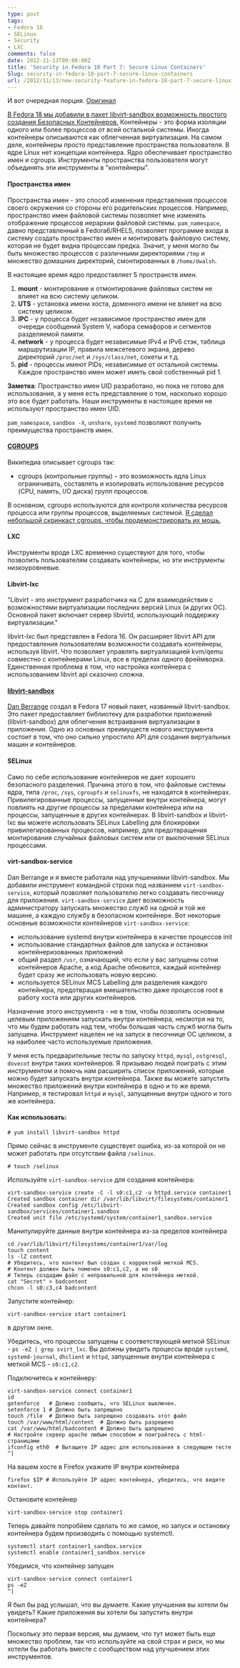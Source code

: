 ```yaml
---
type: post
tags:
- Fedora 18
- SELinux
- Security
- LXC
comments: false
date: 2012-11-13T00:00:00Z
title: 'Security in Fedora 18 Part 7: Secure Linux Containers'
Slug: security-in-fedora-18-part-7-secure-linux-containers
url: /2012/11/13/new-security-feature-in-fedora-18-part-7-secure-linux-containers/
---
```


И вот очередная порция. [Оригинал][1]

[В Fedora 18 мы добавили в пакет libvirt-sandbox возможность простого создания Безопасных Контейнеров.][2]
Контейнеры - это форма изоляции одного или более процессов от всей остальной системы. Иногда контейнеры описываются как облегченная виртуализация. На самом деле, контейнеры просто представление пространства пользователя. В ядре Linux нет концепции контейнера. Ядро обеспечивает пространство имен и cgroups. Инструменты пространства пользователя могут объединять эти инструменты в "контейнеры".

#### Пространства имен

Пространства имен - это способ изменения представления процессов своего окружения со стороны его родительских процессов. Например, пространство имен файловой системы позволяет мне изменять отображение процессов иерархии файловой системы. `pam_namespace`, давно представленный в Fedora6/RHEL5, позволяет программе входа в систему создать пространство имен и монтировать файловую систему, которая не будет видна процессам предка. Значит, у меня могло бы быть множество процессов с различными директориями `/tmp` и множество домашних директорий, смонтированных в `/home/dwalsh`.

В настоящее время ядро предоставляет 5 пространств имен.

1. **mount** - монтирование и отмонтирование файловых систем не влияет на всю систему целиком.
2. **UTS** - установка имени хоста, доменного имени не влияет на всю систему целиком.
3. **IPC** - у процесса будет независимое пространство имен для очереди сообщений System V, набора семафоров и сегментов разделяемой памяти.
4. **network** - у процесса будет независимые IPv4 и IPv6 стэк, таблица маршрутизации IP, правила межсетевого экрана, дерево директорий `/proc/net` и `/sys/class/net`, сокеты и т.д.
5. **pid** - процессы имеют PIDs, независимые от остальной системы. Каждое пространство имен может иметь свой собственный pid 1.

**Заметка**: Пространство имен UID разработано, но пока не готово для использования, а у меня есть представление о том, насколько хорошо это все будет работать. Наши инструменты в настоящее время не используют пространство имен UID.

`pam_namespace`, `sandbox -X`, `unshare`, `systemd` позволяют получить преимущества пространств имен.

#### [CGROUPS][3]

Википедиа описывает cgroups так:

- cgroups (контрольные группы) - это возможность ядла Linux ограничивать, составлять и изолировать использование ресурсов (CPU, память, I/O диска) групп процессов.

В основном, cgroups используются для контроля количества ресурсов процесса или группы процессов, выделяемых системой.
[Я сделал небольшой скринкаст cgroups, чтобы продемонстрировать их мощь.][4]

#### LXC

Инструменты вроде LXC временно существуют для того, чтобы позволить пользователям создавать контейнеры, но эти инструменты низкоуровневые.

#### Libvirt-lxc

"Libvirt - это инструмент разработчика на С для взаимодействия с возможностями виртуализации последних версий Linux (и других ОС). Основной пакет включает сервер libvirtd, использующий поддержку виртуализации."

libvirt-lxc был представлен в Fedora 16. Он расширяет libvirt API для предоставления пользователям возможности создавать контейнеры, используя libvirt. Что позволяет управлять виртуализацией kvm/qemu совместно с контейнерами Linux, все в пределах одного фреймворка. Единственная проблема в том, что настройка контейнера с использованием libvirt api сказочно сложна.

#### [libvirt-sandbox][5]

[Dan Berrange][6] создал в Fedora 17 новый пакет, названный libvirt-sandbox. Это пакет предоставляет библиотеку для разработки приложений (libvirt-sandbox) для облегчения встраивания виртуализации в приложения. Одно из основных преимуществ нового инструмента состоит в том, что оно сильно упростило API для создания виртуальных машин и контейнеров.

#### SELinux

Само по себе использование контейнеров не дает хорошего безопасного разделения. Причина этого в том, что файловые системы ядра, типа `/proc`, `/sys`, `cgroupfs` и `selinuxfs`, не находятся в контейнерах. Привилегированные процессы, запущенные внутри контейнера, могут повлиять на другие процессы за пределами контейнера или на процессы, запущенные в других контейнерах. В libvirt-sandbox и libvirt-lxc вы можете использовать SELinux Labelling для блокировки привилегированных процессов, например, для предотвращения монтирования случайных файловых систем или от выключения SELinux процессами.

#### virt-sandbox-service

Dan Berrange и я вместе работали над улучшениями libvirt-sandbox. Мы добавили инструмент командной строки под названием `virt-sandbox-service`, который позволяет пользователю легко создавать песочницу для приложения. `virt-sandbox-service` дает возможность администратору запускать множество служб на одной и той же машине, а каждую службу в безопасном контейнере. Вот некоторые основные возможности контейнеров `virt-sandbox-service`:

- использование systemd внутри контейнера в качестве процессов init
- использование стандартных файлов для запуска и остановки контейнеризованных приложений
- общий раздел `/usr`, означающий, что если у вас запущены сотни контейнеров Apache, а код Apache обновится, каждый контейнер будет сразу же использовать новую версию.
- используется SELinux MCS Labelling для разделения каждого контейнера, предотвращая вмешательство даже процессов root в работу хоста или других контейнеров.

Назначение этого инструмента - не в том, чтобы позволять основным целевым приложениям запускать внутри контейнера, несмотря на то, что мы будем работать над тем, чтобы большая часть служб могла быть запущена. Инструмент нацелен не на запуск в песочнице ОС целиком, а на наиболее часто используемые приложения.

У меня есть предварительные тесты по запуску `httpd`, `mysql`, `ostgresql`, `dovecot` внутри таких контейнеров. Я призываю людей поиграть с этим инструментом и помочь нам расширить список приложений, которые можно будет запускать внутри контейнера. Также вы можете запустить множество приложений внутри контейнера в одно и то же время. Например, я тестировал `httpd` и `mysql`, запущенные внутри одного и того же контейнера.

#### Как использовать:

	# yum install libvirt-sandbox httpd

Прямо сейчас в инструменте существует ошибка, из-за которой он не может работать при отсутствии файла `/selinux`.

	# touch /selinux

Используйте `virt-sandbox-service` для создания контейнера:

	virt-sandbox-service create -C -l s0:c1,c2 -u httpd.service container1
	Created sandbox container dir /var/lib/libvirt/filesystems/container1
	Created sandbox config /etc/libvirt-sandbox/services/container1.sandbox
	Created unit file /etc/systemd/system/container1_sandbox.service

Манипулируйте данные внутри контейнера из-за пределов контейнера

	cd /var/lib/libvirt/filesystems/container1/var/log
	touch content
	ls -lZ content
	# Убедитесь, что контент был создан с корректной меткой MCS.
	# Контент должен быть помечен s0:c1,c2, а не s0
	# Теперь создадим файл с неправильной для контейнера меткой.
	cat "Secret" > badcontent
	chcon -l s0:c3,c4 badcontent

Запустите контейнер:

	virt-sandbox-service start container1

в другом окне.

Убедитесь, что процессы запущены с соответствующей меткой SELinux - `ps -eZ | grep svirt_lxc`. Вы должны увидеть процессы вроде `systemd`, `systemd-journal`, `dhclient` и `httpd`, запущенные внутри контейнера с меткой MCS - `s0:c1,c2`.

Подключитесь к контейнеру:

	virt-sandbox-service connect container1
	id 
	getenforce   # Должно сообщить, что SELinux выключен.
	setenforce 1 # Должно быть запрещено
	touch /file  # Должно быть запрещено создавать этот файл
	touch /var/www/html/content  # Должно быть разрешено
	cat /var/www/html/badcontent # Должно быть щапрещено
	# Настройте сервер apache любым способом и поиграйтесь с html-страницами
	ifconfig eth0  # Вытащите IP адрес для использования в следующем тесте
	^] 

На вашем хосте в Firefox укажите IP внутри контейнера

	firefox $IP # Используйте IP адрес контейнера, убедитесь, что видите контент.

Остановите контейнер

	virt-sandbox-service stop container1

Теперь давайте попробйем сделать то же самое, но запуск и остановку контейнера будем производить с помощью systemctl.

	systemctl start container1_sandbox.service
	systemctl enable container1_sandbox.service

Убедимся, что контейнер запущен

	virt-sandbox-service connect container1
	ps -eZ
	^]

Я был бы рад услышал, что вы думаете. Какие улучшения вы хотели бы увидеть? Какие приложения вы хотели бы запустить внутри контейнера?

Поскольку это первая версия, мы думаем, что тут может быть еще множество проблем, так что используйте на свой страх и риск, но мы хотели бы работать вместе с сообществом над улучшением этих инструментов.

[1]: http://danwalsh.livejournal.com/59144.html
[2]: https://fedoraproject.org/wiki/Features/Securecontainers
[3]: https://en.wikipedia.org/wiki/Cgroups
[4]: http://people.fedoraproject.org/~dwalsh/SELinux/Presentations/cgroups.ogv
[5]: https://fedoraproject.org/wiki/Features/VirtSandbox
[6]: http://berrange.com/
